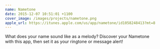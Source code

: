 ```yaml
---
name: Nametone
date: 2015-12-07 10:51:01 +1100
cover_image: /images/projects/nametone.png
apple_url: https://itunes.apple.com/us/app/nametone/id1058248413?mt=8
---
```


What does your name sound like as a melody? Discover your Nametone with this app, then set it as your ringtone or message alert!